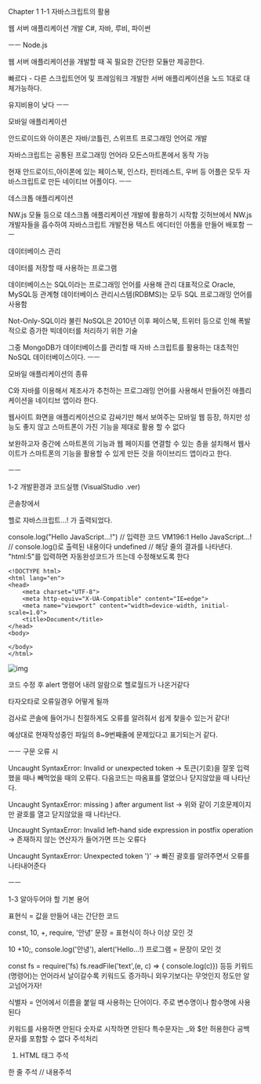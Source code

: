 Chapter 1
1-1 자바스크립트의 활용

웹 서버 애플리케이션 개발
C#, 자바, 루비, 파이썬

ㅡㅡ
Node.js

웹 서버 애플리케이션을 개발할 때 꼭 필요한 간단한 모듈만 제공한다.

빠르다 - 다른 스크립트언어 및 프레임워크 개발한 서버 애플리케이션을 노드 1대로 대체가능하다.

유지비용이 낮다
ㅡㅡ

모바일 애플리케이션

안드로이드와 아이폰은 자바/코틀린, 스위프트 프로그래밍 언어로 개발

자바스크립트는 공통된 프로그래밍 언어라 모든스마트폰에서 동작 가능

현재 안드로이드,아이폰에 있는 페이스북, 인스타, 핀터레스트, 우버 등 어플은 모두 자바스크립트로 만든 네이티브 어플이다.
ㅡㅡ

데스크톱 애플리케이션

NW.js 모듈 등으로 데스크톱 애플리케이션 개발에 활용하기 시작함
깃허브에서 NW.js 개발자들을 흡수하여 자바스크립트 개발전용 텍스트 에디터인 아톰을 만들어 배포함
ㅡㅡ

데이터베이스 관리

데이터를 저장할 때 사용하는 프로그램

데이터베이스는 SQL이라는 프로그래밍 언어를 사용해 관리
대표적으로 Oracle, MySQL등 관계형 데이터베이스 관리시스템(RDBMS)는 모두 SQL 프로그래밍 언어를 사용함

Not-Only-SQL이라 불린 NoSQL은 2010년 이후 페이스북, 트위터 등으로 인해 폭발적으로 증가한 빅데이터를 처리하기 위한 기술

그중 MongoDB가 데이터베이스를 관리할 때 자바 스크립트를 활용하는 대쵸적인 NoSQL 데이터베이스이다.
ㅡㅡ

모바일 애플리케이션의 종류

C와 자바를 이용해서 제조사가 추천하는 프로그래밍 언어를 사용해서 만들어진 애플리케이션을 네이티브 앱이라 한다.

웹사이트 화면을 애플리케이션으로 감싸기만 해서 보여주는 모바일 웹 등장, 하지만 성능도 좋지 않고 스마트폰이 가진 기능을 제대로 활용 할 수 없다

보완하고자 중간에 스마트폰의 기능과 웹 페이지를 연결할 수 있는 층을 설치해서 웹사이트가 스마트폰의 기능을 활용할 수 있게 만든 것을 하이브리드 앱이라고 한다.

ㅡㅡ

1-2 개발환경과 코드실행 (VisualStudio .ver)

콘솔창에서

헬로 자바스크립트...! 가 출력되었다.

console.log("Hello JavaScript...!") // 입력한 코드
VM196:1 Hello JavaScript...! // console.log()로 출력된 내용이다
undefined // 해당 줄의 결과를 나타낸다.
"html:5"를 입력하면 자동완성코드가 뜨는데 수정해보도록 한다

```
<!DOCTYPE html>
<html lang="en">
<head>
    <meta charset="UTF-8">
    <meta http-equiv="X-UA-Compatible" content="IE=edge">
    <meta name="viewport" content="width=device-width, initial-scale=1.0">
    <title>Document</title>
</head>
<body>

</body>
</html>
```

![img](https://velog.velcdn.com/images/dnr0000/post/eed0db8c-7561-47fb-bb58-bef007012f4d/image.png)

코드 수정 후 alert 명령어 내려 알람으로 헬로월드가 나온거같다

타자오타로 오류일경우 어떻게 될까

<script>
        alrt('Hello world')
    </script>

검사로 콘솔에 들어가니 친절하게도 오류를 알려줘서 쉽게 찾을수 있는거 같다!

예상대로 현재작성중인 파일의 8~9번째줄에 문제있다고 표기되는거 같다.

ㅡㅡ
구문 오류 시

Uncaught SyntaxError: Invalid or unexpected token
-> 토큰(기호)을 잘못 입력했을 때나 빼먹었을 때의 오류다. 다음코드는 따옴표를 열었으나 닫지않았을 때 나타난다.

Uncaught SyntaxError: missing ) after argument list
-> 위와 같이 기호문제이지만 괄호를 열고 닫지않았을 때 나타난다.

Uncaught SyntaxError: Invalid left-hand side expression in postfix operation
-> 존재하지 않는 연산자가 들어가면 뜨는 오류다

Uncaught SyntaxError: Unexpected token ')'
-> 빠진 괄호를 알려주면서 오류를 나타내어준다

ㅡㅡ

1-3 알아두어야 할 기본 용어

표현식 = 값을 만들어 내는 간단한 코드

const, 10, +, require, '안녕'
문장 = 표현식이 하나 이상 모인 것

10 +10;, console.log('안녕'), alert('Hello...!)
프로그램 = 문장이 모인 것

const fs = require('fs) fs.readFile('text',(e, c) => { console.log(c)}) 등등
키워드(명령어)는 언어라서 날이갈수록 키워드도 증가하니
외우기보다는 무엇인지 정도만 알고넘어가자!

식별자 = 언어에서 이름을 붙일 때 사용하는 단어이다. 주로 변수명이나 함수명에 사용된다

키워드를 사용하면 안된다
숫자로 시작하면 안된다
특수문자는 \_와 $만 허용한다
공백문자를 포함할 수 없다
주석처리

1. HTML 태그 주석

<!-- 이 안의 내용은 주석처리 -->

한 줄 주석
// 내용주석
